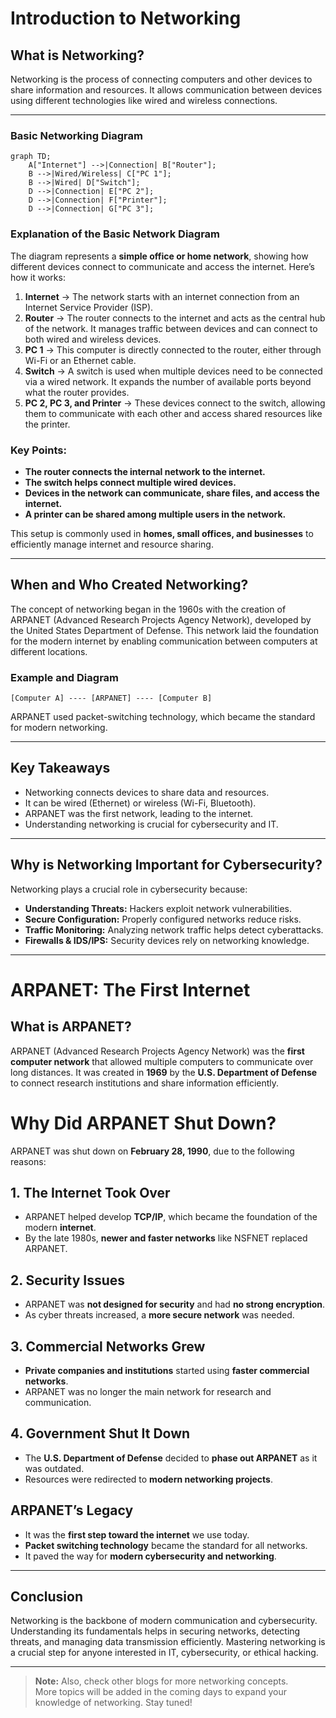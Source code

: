 # Introduction to Networking

## What is Networking?

Networking is the process of connecting computers and other devices to share information and resources. It allows communication between devices using different technologies like wired and wireless connections.

---
### Basic Networking Diagram
```mermaid
graph TD;
    A["Internet"] -->|Connection| B["Router"];
    B -->|Wired/Wireless| C["PC 1"];
    B -->|Wired| D["Switch"];
    D -->|Connection| E["PC 2"];
    D -->|Connection| F["Printer"];
    D -->|Connection| G["PC 3"];
```

### **Explanation of the Basic Network Diagram**  

The diagram represents a **simple office or home network**, showing how different devices connect to communicate and access the internet. Here’s how it works:  

1. **Internet** → The network starts with an internet connection from an Internet Service Provider (ISP).  
2. **Router** → The router connects to the internet and acts as the central hub of the network. It manages traffic between devices and can connect to both wired and wireless devices.  
3. **PC 1** → This computer is directly connected to the router, either through Wi-Fi or an Ethernet cable.  
4. **Switch** → A switch is used when multiple devices need to be connected via a wired network. It expands the number of available ports beyond what the router provides.  
5. **PC 2, PC 3, and Printer** → These devices connect to the switch, allowing them to communicate with each other and access shared resources like the printer.  

### **Key Points:**  
- **The router connects the internal network to the internet.**  
- **The switch helps connect multiple wired devices.**  
- **Devices in the network can communicate, share files, and access the internet.**  
- **A printer can be shared among multiple users in the network.**  

This setup is commonly used in **homes, small offices, and businesses** to efficiently manage internet and resource sharing.


---
## When and Who Created Networking?
The concept of networking began in the 1960s with the creation of ARPANET (Advanced Research Projects Agency Network), developed by the United States Department of Defense. This network laid the foundation for the modern internet by enabling communication between computers at different locations.

### Example and Diagram

```
[Computer A] ---- [ARPANET] ---- [Computer B]
```

ARPANET used packet-switching technology, which became the standard for modern networking.

---

## Key Takeaways
- Networking connects devices to share data and resources.
- It can be wired (Ethernet) or wireless (Wi-Fi, Bluetooth).
- ARPANET was the first network, leading to the internet.
- Understanding networking is crucial for cybersecurity and IT.

---

## Why is Networking Important for Cybersecurity?
Networking plays a crucial role in cybersecurity because:
- **Understanding Threats:** Hackers exploit network vulnerabilities.
- **Secure Configuration:** Properly configured networks reduce risks.
- **Traffic Monitoring:** Analyzing network traffic helps detect cyberattacks.
- **Firewalls & IDS/IPS:** Security devices rely on networking knowledge.

---
# ARPANET: The First Internet

## What is ARPANET?
ARPANET (Advanced Research Projects Agency Network) was the **first computer network** that allowed multiple computers to communicate over long distances. It was created in **1969** by the **U.S. Department of Defense** to connect research institutions and share information efficiently.


# Why Did ARPANET Shut Down?  

ARPANET was shut down on **February 28, 1990**, due to the following reasons:  

## 1. The Internet Took Over  
- ARPANET helped develop **TCP/IP**, which became the foundation of the modern **internet**.  
- By the late 1980s, **newer and faster networks** like NSFNET replaced ARPANET.  

## 2. Security Issues  
- ARPANET was **not designed for security** and had **no strong encryption**.  
- As cyber threats increased, a **more secure network** was needed.  

## 3. Commercial Networks Grew  
- **Private companies and institutions** started using **faster commercial networks**.  
- ARPANET was no longer the main network for research and communication.  

## 4. Government Shut It Down  
- The **U.S. Department of Defense** decided to **phase out ARPANET** as it was outdated.  
- Resources were redirected to **modern networking projects**.  

## ARPANET’s Legacy  
- It was the **first step toward the internet** we use today.  
- **Packet switching technology** became the standard for all networks.  
- It paved the way for **modern cybersecurity and networking**.  

---



## Conclusion
Networking is the backbone of modern communication and cybersecurity. Understanding its fundamentals helps in securing networks, detecting threats, and managing data transmission efficiently. Mastering networking is a crucial step for anyone interested in IT, cybersecurity, or ethical hacking.

---

> **Note:** Also, check other blogs for more networking concepts.  
> More topics will be added in the coming days to expand your knowledge of networking. Stay tuned!

